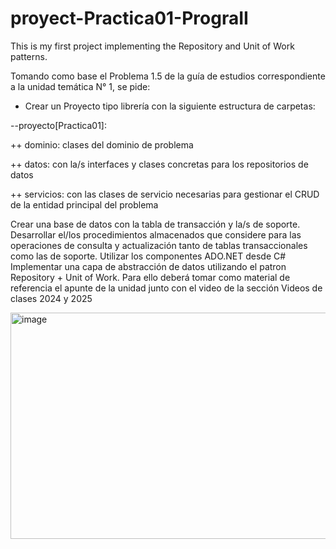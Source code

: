 # proyect-Practica01-PrograII
This is my first project implementing the Repository and Unit of Work patterns.

Tomando como base el Problema 1.5 de la guía de estudios correspondiente a la unidad temática N° 1, se pide:
- Crear un Proyecto tipo librería con la siguiente estructura de carpetas:

--proyecto[Practica01]:

++ dominio: clases del dominio de problema 

++ datos: con la/s interfaces y clases concretas para los repositorios de datos

++ servicios: con las clases de servicio necesarias para gestionar el CRUD de la entidad principal del problema

Crear una base de datos con la tabla de transacción y la/s de soporte.
Desarrollar el/los procedimientos almacenados que considere para las operaciones de consulta y actualización tanto de tablas transaccionales como las de soporte. Utilizar los componentes ADO.NET desde C#
Implementar una capa de abstracción de datos utilizando el patron Repository + Unit of Work. Para ello deberá tomar como material de referencia el apunte de la unidad junto con el video de la sección Videos de clases 2024 y 2025

<img width="703" height="362" alt="image" src="https://github.com/user-attachments/assets/40836945-744c-4099-952f-1f001e24165a" />
